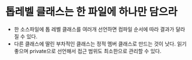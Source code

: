 # 톱레벨 클래스는 한 파일에 하나만 담으라

- 한 소스파일에 톱 레벨 클래스를 여러개 선언하면 컴파일 순서에 따라 결과가 달라질 수 있다.
- 다른 클래스에 딸린 부차적인 클래스는 정적 멤버 클래스로 만드는 것이 낫다. 읽기 좋으며 private으로 선언해서 접근 범위도 최소한으로 관리할 수 있다.
